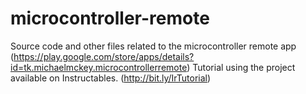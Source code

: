 # microcontroller-remote
Source code and other files related to the microcontroller remote app (https://play.google.com/store/apps/details?id=tk.michaelmckey.microcontrollerremote)
Tutorial using the project available on Instructables. (http://bit.ly/IrTutorial)
